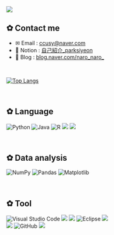 <img src="https://capsule-render.vercel.app/api?type=waving&&color=0:FFC0CB,100:FFE4C4&height=300&section=header&text=こんにちは✿&fontSize=50&fontColor=FFFFFF&desc=日々努力を積み重ねていくエンジニアのパク·シヨンです。&descSize=23&descAlignY=65" />

## ✿ Contact me ##
- ✉ Email : ccusy@naver.com
- 💬 Notion : [自己紹介_parksiyeon](https://www.notion.so/b257ccb1e25e421b883902936df40b4e)
- 📝 Blog : [blog.naver.com/naro_naro_](https://blog.naver.com/naro_naro_)

</br>

[![Top Langs](https://github-readme-stats.vercel.app/api/top-langs/?username=naro-naro&langs_count=10&exclude_repo=Colab,summarize-hufs-noti&layout=donut)](https://github.com/naro-naro/github-readme-stats)
<!-- <br>![본인ID's github stats](https://github-readme-stats.vercel.app/api?username=naro-naro&show_icons=true) -->

</br>

## ✿ Language ##
![Python](https://img.shields.io/badge/python-3670A0?style=for-the-badge&logo=python&logoColor=white)
![Java](https://img.shields.io/badge/java-%23ED8B00.svg?style=for-the-badge&logo=openjdk&logoColor=white)
![R](https://img.shields.io/badge/r-%23276DC3.svg?style=for-the-badge&logo=r&logoColor=white)
<img src="https://img.shields.io/badge/Ruby-CC342D?style=for-the-badge&logo=ruby&logoColor=white"/>
<img src="https://img.shields.io/badge/MySQL-4479A1?style=for-the-badge&logo=mysql&logoColor=white"/>

</br>

 ## ✿ Data analysis ##
![NumPy](https://img.shields.io/badge/numpy-%23013243.svg?style=for-the-badge&logo=numpy&logoColor=white)
![Pandas](https://img.shields.io/badge/pandas-%23150458.svg?style=for-the-badge&logo=pandas&logoColor=white)
![Matplotlib](https://img.shields.io/badge/Matplotlib-%23ffffff.svg?style=for-the-badge&logo=Matplotlib&logoColor=black)
 
</br>

## ✿ Tool ##
![Visual Studio Code](https://img.shields.io/badge/Visual%20Studio%20Code-0078d7.svg?style=for-the-badge&logo=visual-studio-code&logoColor=white)
<img src="https://img.shields.io/badge/Rstudio-75AADB?style=for-the-badge&logo=rstudioide&logoColor=white"/>
<img src="https://img.shields.io/badge/Jupyter-F37626?style=for-the-badge&logo=jupyter&logoColor=white"/>
![Eclipse](https://img.shields.io/badge/Eclipse-FE7A16.svg?style=for-the-badge&logo=Eclipse&logoColor=white)
<img src="https://img.shields.io/badge/Google Colab-F9AB00?style=for-the-badge&logo=Google Colab&logoColor=white"/>
<br>
<img src="https://img.shields.io/badge/AWS-232F3E?style=for-the-badge&logo=amazonwebservices&logoColor=white"/>
![GitHub](https://img.shields.io/badge/github-%23121011.svg?style=for-the-badge&logo=github&logoColor=white)
<img src="https://img.shields.io/badge/Notion-000000?style=for-the-badge&logo=notion&logoColor=white"/>

</br>
